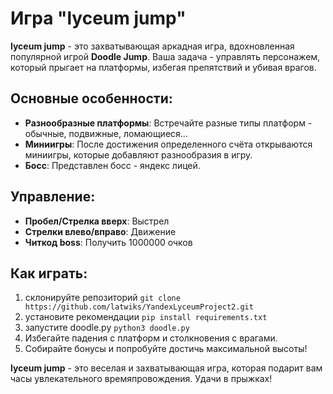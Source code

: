 # Игра "lyceum jump"

**lyceum jump** - это захватывающая аркадная игра, вдохновленная популярной игрой **Doodle Jump**. Ваша задача - управлять персонажем, который прыгает на платформы, избегая препятствий и убивая врагов.

## Основные особенности:

- **Разнообразные платформы**: Встречайте разные типы платформ - обычные, подвижные, ломающиеся...
- **Миниигры**: После достижения определенного счёта открываются миниигры, которые добавляют разнообразия в игру.
- **Босс**: Представлен босс - яндекс лицей.

## Управление:

- **Пробел/Стрелка вверх**: Выстрел
- **Стрелки влево/вправо**: Движение
- **Читкод boss**: Получить 1000000 очков

## Как играть:

1. склонируйте репозиторий ```git clone https://github.com/latwiks/YandexLyceumProject2.git```
2. установите рекомендации ```pip install requirements.txt```
3. запустите doodle.py ```python3 doodle.py```
4. Избегайте падения с платформ и столкновения с врагами.
5. Собирайте бонусы и попробуйте достичь максимальной высоты!

**lyceum jump** - это веселая и захватывающая игра, которая подарит вам часы увлекательного времяпровождения. Удачи в прыжках!
